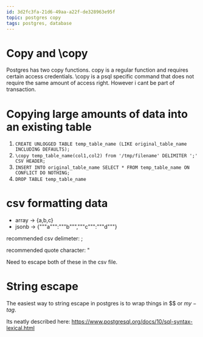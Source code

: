 ```yaml
---
id: 3d2fc3fa-21d6-49aa-a22f-de328963e95f
topic: postgres copy
tags: postgres, database
---
```


# Copy and \copy

Postgres has two copy functions.
copy is a regular function and requires certain access credentials.
\copy is a psql specific command that does not require the same amount of access right. However i cant be part of transaction.

# Copying large amounts of data into an existing table

1) `CREATE UNLOGGED TABLE temp_table_name (LIKE original_table_name INCLUDING DEFAULTS);`
2) `\copy temp_table_name(col1,col2) from '/tmp/filename' DELIMITER ';' CSV HEADER;`
3) `INSERT INTO original_table_name SELECT * FROM temp_table_name ON CONFLICT DO NOTHING;`
4) `DROP TABLE temp_table_name`


# csv formatting data
- array -> {a,b,c}
- jsonb -> {"""a""":"""b""","""c""":"""d"""}

recommended csv delimeter: ;

recommended quote character: "

Need to escape both of these in the csv file.

# String escape

The easiest way to string escape in postgres is to wrap things in $$ or $my-tag$.

Its neatly described here: https://www.postgresql.org/docs/10/sql-syntax-lexical.html
